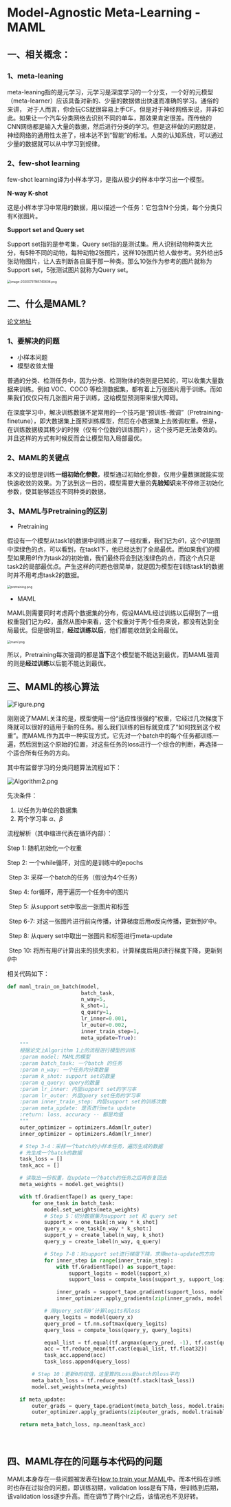 # Model-Agnostic Meta-Learning  - MAML

## 一、相关概念：

### 1、meta-leaning

meta-leaning指的是元学习，元学习是深度学习的一个分支，一个好的元模型（meta-learner）应该具备对新的、少量的数据做出快速而准确的学习。通俗的来讲， 对于人而言，你会玩CS就很容易上手CF。但是对于神经网络来说，并非如此。如果让一个汽车分类网络去识别不同的单车，那效果肯定很差。而传统的CNN网络都是输入大量的数据，然后进行分类的学习。但是这样做的问题就是，神经网络的通用性太差了，根本达不到“智能”的标准。人类的认知系统，可以通过少量的数据就可以从中学习到规律。

### 2、few-shot learning

few-shot learning译为小样本学习，是指从极少的样本中学习出一个模型。

**N-way K-shot** 

这是小样本学习中常用的数据，用以描述一个任务：它包含N个分类，每个分类只有K张图片。

**Support set and Query set**

Support set指的是参考集，Query set指的是测试集。用人识别动物种类大比分，有5种不同的动物，每种动物2张图片，这样10张图片给人做参考。另外给出5张动物图片，让人去判断各自属于那一种类。那么10张作为参考的图片就称为Support set，5张测试图片就称为Query set。

<img src="https://i.loli.net/2020/07/31/jKm4AituQxqZaTP.png" alt="image-20200731165740436.png" style="zoom:50%;" />

## 二、什么是MAML?

[论文地址](https://arxiv.org/pdf/1703.03400.pdf)

### 1、要解决的问题 

- 小样本问题
- 模型收敛太慢

普通的分类、检测任务中，因为分类、检测物体的类别是已知的，可以收集大量数据来训练。例如 VOC、COCO 等检测数据集，都有着上万张图片用于训练。而如果我们仅仅只有几张图片用于训练，这给模型预测带来很大障碍。

在深度学习中，解决训练数据不足常用的一个技巧是“预训练-微调”（Pretraining-finetune），即大数据集上面预训练模型，然后在小数据集上去微调权重。但是，在训练数据极其稀少的时候（仅有个位数的训练图片），这个技巧是无法奏效的。并且这样的方式有时候反而会让模型陷入局部最优。

### 2、MAML的关键点

本文的设想是训练**一组初始化参数**，模型通过初始化参数，仅用少量数据就能实现快速收敛的效果。为了达到这一目的，模型需要大量的**先验知识**来不停修正初始化参数，使其能够适应不同种类的数据。

### 3、MAML与Pretraining的区别

- Pretraining

假设有一个模型从task1的数据中训练出来了一组权重，我们记为$\theta1$，这个$\theta1$是图中深绿色的点，可以看到，在task1下，他已经达到了全局最优。而如果我们的模型如果用$\theta1$作为task2的初始值，我们最终将会到达浅绿色的点，而这个点只是task2的局部最优点。产生这样的问题也很简单，就是因为模型在训练task1的数据时并不用考虑task2的数据。

<img src="https://i.loli.net/2020/07/31/qPtvoZ9FpdWuHKE.png" alt="pretraining.png" style="zoom:50%;" />

- MAML

MAML则需要同时考虑两个数据集的分布，假设MAML经过训练以后得到了一组权重我们记为$\theta2$，虽然从图中来看，这个权重对于两个任务来说，都没有达到全局最优。但是很明显，**经过训练以后**，他们都能收敛到全局最优。

<img src="https://i.loli.net/2020/07/31/Igp9UNjs7o2mZhE.png" alt="maml.png" style="zoom:50%;" />

所以，Pretraining每次强调的都是**当下**这个模型能不能达到最优，而MAML强调的则是**经过训练**以后能不能达到最优。



## 三、MAML的核心算法

![Figure.png](https://i.loli.net/2020/08/20/JdoWSbLKe1xOfUr.png)

刚刚说了MAML关注的是，模型使用一份“适应性很强的”权重，它经过几次梯度下降就可以很好的适用于新的任务。那么我们训练的目标就变成了“如何找到这个权重”。而MAML作为其中一种实现方式，它先对一个batch中的每个任务都训练一遍，然后回到这个原始的位置，对这些任务的loss进行一个综合的判断，再选择一个适合所有任务的方向。

其中有监督学习的分类问题算法流程如下：

![Algorithm2.png](https://i.loli.net/2020/08/20/jg4N8u7JEePHrO1.png)

先决条件：

1. 以任务为单位的数据集
2. 两个学习率 $\alpha 、\beta$

流程解析（其中缩进代表在循环内部）：

Step 1: 随机初始化一个权重

Step 2: 一个while循环，对应的是训练中的epochs

​			Step 3: 采样一个batch的任务（假设为4个任务）

​			Step 4: for循环，用于遍历一个任务中的图片

​					Step 5: 从support set中取出一张图片和标签

​					Step 6-7: 对这一张图片进行前向传播，计算梯度后用$\alpha$反向传播，更新到$\theta'$中。

​					Step 8: 从query set中取出一张图片和标签进行meta-update

​			Step 10: 将所有用$\theta'$计算出来的损失求和，计算梯度后用$\beta$进行梯度下降，更新到$\theta$中

相关代码如下：

```Python
def maml_train_on_batch(model,
                        batch_task,
                        n_way=5,
                        k_shot=1,
                        q_query=1,
                        lr_inner=0.001,
                        lr_outer=0.002,
                        inner_train_step=1,
                        meta_update=True):
    """
    根据论文上Algorithm 1上的流程进行模型的训练
    :param model: MAML的模型
    :param batch_task: 一个batch 的任务
    :param n_way: 一个任务内分类数量
    :param k_shot: support set的数量
    :param q_query: query的数量
    :param lr_inner: 内层support set的学习率
    :param lr_outer: 外层query set任务的学习率
    :param inner_train_step: 内层support set的训练次数
    :param meta_update: 是否进行meta update
    :return: loss, accuracy -- 都是均值
    """
    outer_optimizer = optimizers.Adam(lr_outer)
    inner_optimizer = optimizers.Adam(lr_inner)

    # Step 3-4：采样一个batch的小样本任务，遍历生成的数据
    # 先生成一个batch的数据
    task_loss = []
    task_acc = []

    # 读取出一份权重，在update一个batch的任务之后再恢复回去
    meta_weights = model.get_weights()

    with tf.GradientTape() as query_tape:
        for one_task in batch_task:
            model.set_weights(meta_weights)
            # Step 5：切分数据集为support set 和 query set
            support_x = one_task[:n_way * k_shot]
            query_x = one_task[n_way * k_shot:]
            support_y = create_label(n_way, k_shot)
            query_y = create_label(n_way, q_query)

            # Step 7-8：对support set进行梯度下降，求得meta-update的方向
            for inner_step in range(inner_train_step):
                with tf.GradientTape() as support_tape:
                    support_logits = model(support_x)
                    support_loss = compute_loss(support_y, support_logits)

                inner_grads = support_tape.gradient(support_loss, model.trainable_variables)
                inner_optimizer.apply_gradients(zip(inner_grads, model.trainable_variables))

            # 用query_set和θ’计算logits和loss
            query_logits = model(query_x)
            query_pred = tf.nn.softmax(query_logits)
            query_loss = compute_loss(query_y, query_logits)

            equal_list = tf.equal(tf.argmax(query_pred, -1), tf.cast(query_y, tf.int64))
            acc = tf.reduce_mean(tf.cast(equal_list, tf.float32))
            task_acc.append(acc)
            task_loss.append(query_loss)

        # Step 10：更新θ的权值，这里算的Loss是batch的loss平均
        meta_batch_loss = tf.reduce_mean(tf.stack(task_loss))
        model.set_weights(meta_weights)

    if meta_update:
        outer_grads = query_tape.gradient(meta_batch_loss, model.trainable_variables)
        outer_optimizer.apply_gradients(zip(outer_grads, model.trainable_variables))

    return meta_batch_loss, np.mean(task_acc)
```

​					

## 四、MAML存在的问题与本代码的问题

MAML本身存在一些问题被发表在[How to train your MAML](https://arxiv.org/abs/1810.09502)中。而本代码在训练时也存在过拟合的问题，即训练初期，validation loss是有下降，但训练到后期，该validation loss逐步升高。而在调节了两个lr之后，该情况也不见好转。

